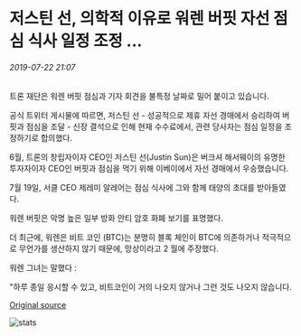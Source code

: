 # 저스틴 선, 의학적 이유로 워렌 버핏 자선 점심 식사 일정 조정 ...

###### 2019-07-22 21:07

트론 재단은 워렌 버핏 점심과 기자 회견을 불특정 날짜로 밀어 붙이고 있습니다.

공식 트위터 게시물에 따르면, 저스틴 선 - 성공적으로 제휴 자선 경매에서 승리하여 버핏과 점심을 조달 - 신장 결석으로 인해 현재 수수료에서, 관련 당사자는 점심 일정을 조정하기로 합의했다.

6월, 트론의 창립자이자 CEO인 저스틴 선(Justin Sun)은 버크셔 해서웨이의 유명한 투자자이자 CEO인 버핏과 점심을 먹기 위해 이베이에서 자선 경매에서 우승했습니다.

7월 19일, 서클 CEO 제레미 알레어는 점심 식사에 그와 함께 태양의 초대를 받아들였다.

워렌 버핏은 악명 높은 일부 방화 안티 암호 화폐 보기를 표명했다.

더 최근에, 워렌은 비트 코인 (BTC)는 분명히 블록 체인이 BTC에 의존하거나 적극적으로 무언가를 생산하지 않기 때문에, 망상이라고 2 월에 주장했다.

워렌 그녀는 말했다 :

"하루 종일 응시할 수 있고, 비트코인이 거의 나오지 않거나 그런 것도 나오지 않습니다.

[Original source](https://cointelegraph.com/news/justin-sun-to-reschedule-warren-buffett-charity-lunch-for-medical-reasons)

![stats](https://c.statcounter.com/11760860/0/a89fa40b/1/ "stats")